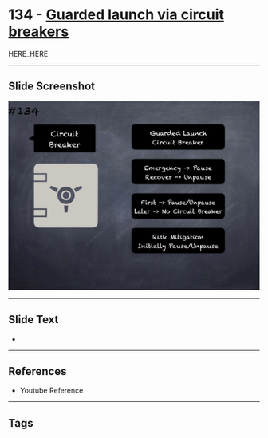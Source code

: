 # 134 - [Guarded launch via circuit breakers](Guarded%20launch%20via%20circuit%20breakers.md)

HERE_HERE

___
## Slide Screenshot
![0134.png](../images/pitfalls_and_best_practices201/134.png)
___
## Slide Text
- 
___
## References
- Youtube Reference
___
## Tags